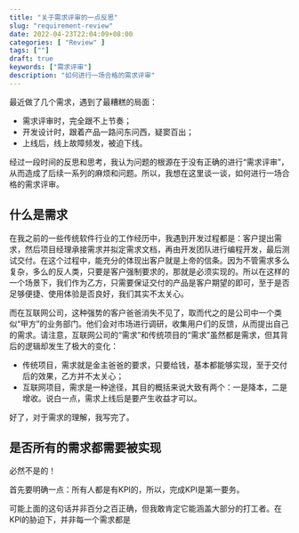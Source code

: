 ```yaml
---
title: "关于需求评审的一点反思"
slug: "requirement-review"
date: 2022-04-23T22:04:09+08:00
categories: [ "Review" ]
tags: [""]
draft: true
keywords: ["需求评审"]
description: "如何进行一场合格的需求评审"
---
```


最近做了几个需求，遇到了最糟糕的局面：
* 需求评审时，完全跟不上节奏；
* 开发设计时，跟着产品一路问东问西，疑窦百出；
* 上线后，线上故障频发，被迫下线。

经过一段时间的反思和思考，我认为问题的根源在于没有正确的进行“需求评审”，从而造成了后续一系列的麻烦和问题。所以，我想在这里谈一谈，如何进行一场合格的需求评审。

## 什么是需求
在我之前的一些传统软件行业的工作经历中，我遇到开发过程都是：客户提出需求，然后项目经理承接需求并拟定需求文档，再由开发团队进行编程开发，最后测试交付。在这个过程中，能充分的体现出客户就是上帝的信条。因为不管需求多么复杂，多么的反人类，只要是客户强制要求的，那就是必须实现的。所以在这样的一个场景下，我们作为乙方，只需要保证交付的产品是客户期望的即可，至于是否足够便捷、使用体验是否良好，我们其实不太关心。

而在互联网公司，这种强势的客户爸爸消失不见了，取而代之的是公司中一个类似“甲方”的业务部门。他们会对市场进行调研，收集用户们的反馈，从而提出自己的需求。请注意，互联网公司的“需求”和传统项目的“需求”虽然都是需求，但其背后的逻辑却发生了极大的变化：

* 传统项目，需求就是金主爸爸的要求，只要给钱，基本都能够实现，至于交付后的效果，乙方并不太关心；
* 互联网项目，需求是一种途径，其目的概括来说大致有两个：一是降本，二是增收。说白一点，需求上线后是要产生收益才可以。

好了，对于需求的理解，我写完了。

## 是否所有的需求都需要被实现

必然不是的！

首先要明确一点：所有人都是有KPI的，所以，完成KPI是第一要务。

可能上面的这句话并非百分之百正确，但我敢肯定它能涵盖大部分的打工者。在KPI的胁迫下，并非每一个需求都是
